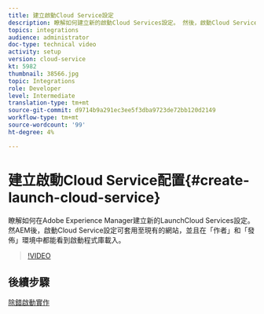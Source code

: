 ```yaml
---
title: 建立啟動Cloud Service設定
description: 瞭解如何建立新的啟動Cloud Services設定。 然後，啟動Cloud Service設定可套用至現有的網站，而且在「作者」和「發佈」環境中都可看到啟動程式庫載入。
topics: integrations
audience: administrator
doc-type: technical video
activity: setup
version: cloud-service
kt: 5982
thumbnail: 38566.jpg
topic: Integrations
role: Developer
level: Intermediate
translation-type: tm+mt
source-git-commit: d9714b9a291ec3ee5f3dba9723de72bb120d2149
workflow-type: tm+mt
source-wordcount: '99'
ht-degree: 4%

---
```



# 建立啟動Cloud Service配置{#create-launch-cloud-service}

瞭解如何在Adobe Experience Manager建立新的LaunchCloud Services設定。 然AEM後，啟動Cloud Service設定可套用至現有的網站，並且在「作者」和「發佈」環境中都能看到啟動程式庫載入。

>[!VIDEO](https://video.tv.adobe.com/v/38566?quality=12&learn=on)

## 後續步驟

[除錯啟動實作](debug-launch-implementation.md)
